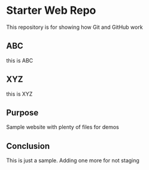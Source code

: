 # Starter Web Repo

This repository is for showing how Git and GitHub work

## ABC

this is ABC

## XYZ

this is XYZ

## Purpose

Sample website with plenty of files for demos

## Conclusion

This is just a sample. Adding one more for not staging
